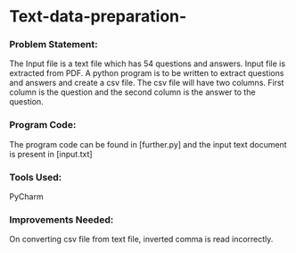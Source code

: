 # Text-data-preparation-

### Problem Statement:

The Input file is a text file which has 54 questions and answers. Input file is extracted from PDF. A python program is to be written to extract questions and answers and create a csv file. The csv file will have two columns. First column is the question and the second column is the answer to the question.

### Program Code:

The program code can be found in [further.py] and the input text document is present in [input.txt]
### Tools Used:

PyCharm

### Improvements Needed:

On converting csv file from text file, inverted comma is read incorrectly.

